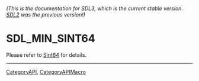 ###### (This is the documentation for SDL3, which is the current stable version. [SDL2](https://wiki.libsdl.org/SDL2/) was the previous version!)
# SDL_MIN_SINT64

Please refer to [Sint64](Sint64) for details.

----
[CategoryAPI](CategoryAPI), [CategoryAPIMacro](CategoryAPIMacro)

